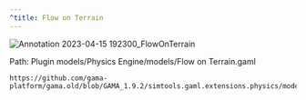 ```yaml
---
^title: Flow on Terrain
---
```


![Annotation 2023-04-15 192300_FlowOnTerrain](https://user-images.githubusercontent.com/4437331/232243923-485c108e-1295-470b-852c-a48924ff4079.png)

Path: Plugin models/Physics Engine/models/Flow on Terrain.gaml

```gaml reference
https://github.com/gama-platform/gama.old/blob/GAMA_1.9.2/simtools.gaml.extensions.physics/models/Physics%20Engine/models/Flow%20on%20Terrain.gaml
```

